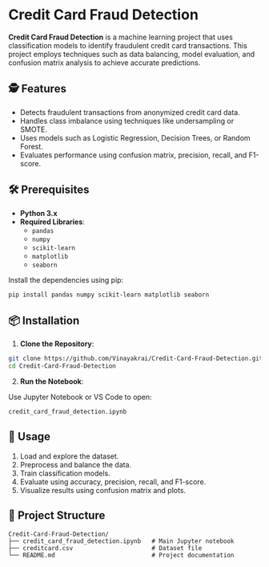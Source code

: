 # Credit Card Fraud Detection

**Credit Card Fraud Detection** is a machine learning project that uses classification models to identify fraudulent credit card transactions. This project employs techniques such as data balancing, model evaluation, and confusion matrix analysis to achieve accurate predictions.

## 🕵️ Features

- Detects fraudulent transactions from anonymized credit card data.
- Handles class imbalance using techniques like undersampling or SMOTE.
- Uses models such as Logistic Regression, Decision Trees, or Random Forest.
- Evaluates performance using confusion matrix, precision, recall, and F1-score.

## 🛠️ Prerequisites

- **Python 3.x**
- **Required Libraries**:
  - `pandas`
  - `numpy`
  - `scikit-learn`
  - `matplotlib`
  - `seaborn`

Install the dependencies using pip:

```bash
pip install pandas numpy scikit-learn matplotlib seaborn
```

## 📦 Installation

1. **Clone the Repository**:

```bash
git clone https://github.com/Vinayakrai/Credit-Card-Fraud-Detection.git
cd Credit-Card-Fraud-Detection
```

2. **Run the Notebook**:

Use Jupyter Notebook or VS Code to open:

```bash
credit_card_fraud_detection.ipynb
```

## 🚀 Usage

1. Load and explore the dataset.
2. Preprocess and balance the data.
3. Train classification models.
4. Evaluate using accuracy, precision, recall, and F1-score.
5. Visualize results using confusion matrix and plots.

## 📁 Project Structure

```
Credit-Card-Fraud-Detection/
├── credit_card_fraud_detection.ipynb   # Main Jupyter notebook
├── creditcard.csv                      # Dataset file
└── README.md                           # Project documentation
```

